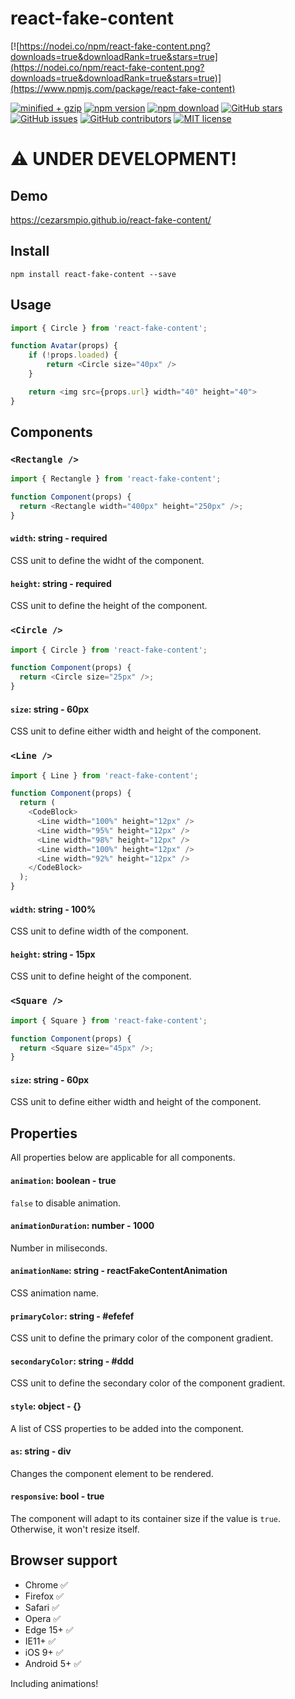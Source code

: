 # react-fake-content

[![https://nodei.co/npm/react-fake-content.png?downloads=true&downloadRank=true&stars=true](https://nodei.co/npm/react-fake-content.png?downloads=true&downloadRank=true&stars=true)](https://www.npmjs.com/package/react-fake-content)

<!-- badge -->

[![minified + gzip](https://badgen.net/bundlephobia/minzip/react-fake-content)](https://bundlephobia.com/result?p=react-fake-content)
[![npm version](https://img.shields.io/npm/v/react-fake-content.svg)](https://www.npmjs.com/package/react-fake-content)
[![npm download](https://img.shields.io/npm/dm/react-fake-content.svg)](https://www.npmjs.com/package/react-fake-content)
[![GitHub stars](https://img.shields.io/github/stars/cezarsmpio/react-fake-content.svg?style=social&label=Star)](https://github.com/cezarsmpio/react-fake-content)
[![GitHub issues](https://img.shields.io/github/issues/cezarsmpio/react-fake-content.svg)](https://github.com/cezarsmpio/react-fake-content/issues)
[![GitHub contributors](https://img.shields.io/github/contributors/cezarsmpio/react-fake-content.svg)](https://GitHub.com/cezarsmpio/react-fake-content/graphs/contributors/)
[![MIT license](https://img.shields.io/badge/License-MIT-blue.svg)](https://lbesson.mit-license.org/)

# :warning: UNDER DEVELOPMENT!

## Demo

https://cezarsmpio.github.io/react-fake-content/

## Install

```
npm install react-fake-content --save
```

## Usage

```js
import { Circle } from 'react-fake-content';

function Avatar(props) {
    if (!props.loaded) {
        return <Circle size="40px" />
    }

    return <img src={props.url} width="40" height="40">
}
```

## Components

### `<Rectangle />`

```js
import { Rectangle } from 'react-fake-content';

function Component(props) {
  return <Rectangle width="400px" height="250px" />;
}
```

#### `width`: string - required

CSS unit to define the widht of the component.

#### `height`: string - required

CSS unit to define the height of the component.

### `<Circle />`

```js
import { Circle } from 'react-fake-content';

function Component(props) {
  return <Circle size="25px" />;
}
```

#### `size`: string - 60px

CSS unit to define either width and height of the component.

### `<Line />`

```js
import { Line } from 'react-fake-content';

function Component(props) {
  return (
    <CodeBlock>
      <Line width="100%" height="12px" />
      <Line width="95%" height="12px" />
      <Line width="98%" height="12px" />
      <Line width="100%" height="12px" />
      <Line width="92%" height="12px" />
    </CodeBlock>
  );
}
```

#### `width`: string - 100%

CSS unit to define width of the component.

#### `height`: string - 15px

CSS unit to define height of the component.

### `<Square />`

```js
import { Square } from 'react-fake-content';

function Component(props) {
  return <Square size="45px" />;
}
```

#### `size`: string - 60px

CSS unit to define either width and height of the component.

## Properties

All properties below are applicable for all components.

#### `animation`: boolean - true

`false` to disable animation.

#### `animationDuration`: number - 1000

Number in miliseconds.

#### `animationName`: string - reactFakeContentAnimation

CSS animation name.

#### `primaryColor`: string - #efefef

CSS unit to define the primary color of the component gradient.

#### `secondaryColor`: string - #ddd

CSS unit to define the secondary color of the component gradient.

#### `style`: object - {}

A list of CSS properties to be added into the component.

#### `as`: string - div

Changes the component element to be rendered.

#### `responsive`: bool - true

The component will adapt to its container size if the value is `true`. Otherwise, it won't resize itself.

## Browser support

- Chrome :white_check_mark:
- Firefox :white_check_mark:
- Safari :white_check_mark:
- Opera :white_check_mark:
- Edge 15+ :white_check_mark:
- IE11+ :white_check_mark:
- iOS 9+ :white_check_mark:
- Android 5+ :white_check_mark:

Including animations!
